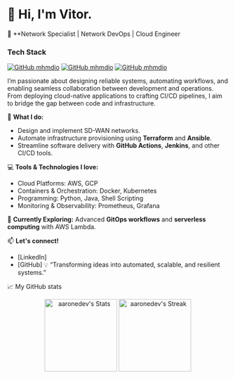 # 👋 Hi, I'm Vitor.

🚀 **Network Specialist | Network DevOps | Cloud Engineer

### Tech Stack
[![GitHub mhmdio](https://img.shields.io/badge/Amazon_AWS-FF9900?style=for-the-badge&logo=amazonaws&logoColor=white)](https://aws.amazon.com/)
[![GitHub mhmdio](https://img.shields.io/badge/Terraform-7B42BC?style=for-the-badge&logo=terraform&logoColor=white)](https://terraform.io)
[![GitHub mhmdio](https://img.shields.io/badge/Docker-2CA5E0?style=for-the-badge&logo=docker&logoColor=white)](https://docker.com/)

I’m passionate about designing reliable systems, automating workflows, and enabling seamless collaboration between development and operations. From deploying cloud-native applications to crafting CI/CD pipelines, I aim to bridge the gap between code and infrastructure.

🔧 **What I do:**
- Design and implement SD-WAN networks.
- Automate infrastructure provisioning using **Terraform** and **Ansible**.
- Streamline software delivery with **GitHub Actions**, **Jenkins**, and other CI/CD tools.

💻 **Tools & Technologies I love:**
- Cloud Platforms: AWS, GCP
- Containers & Orchestration: Docker, Kubernetes
- Programming: Python, Java, Shell Scripting
- Monitoring & Observability: Prometheus, Grafana

🌱 **Currently Exploring:** Advanced **GitOps workflows** and **serverless computing** with AWS Lambda.

📫 **Let's connect!**
- [LinkedIn]
- [GitHub]
💡 “Transforming ideas into automated, scalable, and resilient systems.”

📈 My GitHub stats

<div class="badges-githubstats">
  <p align="center">
    <img src="https://github-readme-stats.vercel.app/api?username=vlopesmoura&theme=tokyonight&show_icons=true&hide_border=true&count_private=true" alt="aaronedev's Stats" height="165">
    <img src="https://github-readme-streak-stats.herokuapp.com/?user=vlopesmoura&theme=tokyonight&hide_border=true" alt="aaronedev's Streak" height="165">
  </p>
</div>
